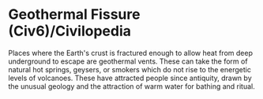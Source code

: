 # Geothermal Fissure (Civ6)/Civilopedia

Places where the Earth's crust is fractured enough to allow heat from deep underground to escape are geothermal vents. These can take the form of natural hot springs, geysers, or smokers which do not rise to the energetic levels of volcanoes. These have attracted people since antiquity, drawn by the unusual geology and the attraction of warm water for bathing and ritual.
